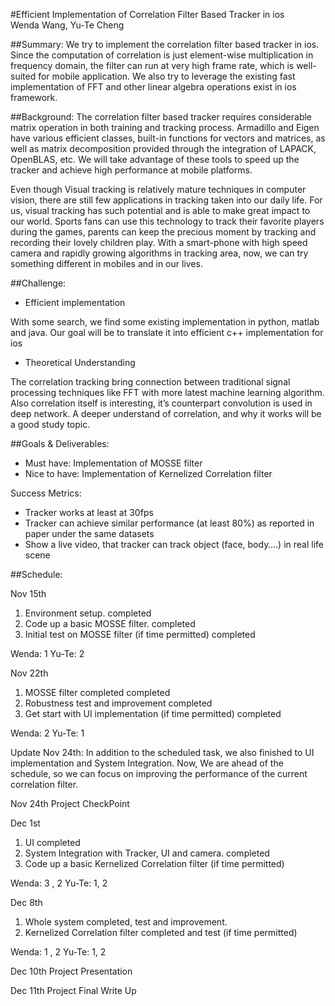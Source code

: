#Efficient Implementation of Correlation Filter Based Tracker in ios 	 
Wenda Wang, Yu-Te Cheng	
											
##Summary: 
We try to implement the correlation filter based tracker in ios. Since the computation of correlation is just element-wise multiplication in frequency domain, the filter can run at very high frame rate, which is well-suited for mobile application. We also try to leverage the existing fast implementation of FFT and other linear algebra operations exist in ios framework.
					
##Background: 
The correlation filter based tracker requires considerable matrix operation in both training and tracking process. Armadillo and Eigen have various efficient classes, built-in functions for vectors and matrices, as well as matrix decomposition provided through the integration of LAPACK, OpenBLAS, etc. We will take advantage of these tools to speed up the tracker and achieve high performance at mobile platforms. 

Even though Visual tracking is relatively mature techniques in computer vision, there are still few applications in tracking taken into our daily life. For us, visual tracking has such potential and is able to make great impact to our world. Sports fans can use this technology to track their favorite players during the games, parents can keep the precious moment by tracking and recording their lovely children play. With a smart-phone with high speed camera and rapidly growing algorithms in tracking area, now, we can try something different in mobiles and in our lives.
					
##Challenge:
- Efficient implementation 

With some search, we find some existing implementation in python, matlab and java. Our goal will be to translate it into efficient c++ implementation for ios

- Theoretical Understanding

The correlation tracking bring connection between traditional signal processing techniques like FFT with more latest machine learning algorithm. Also correlation itself is interesting, it’s counterpart convolution is used in deep network. A deeper understand of correlation, and why it works will be a good study topic.

##Goals & Deliverables:
- Must have: Implementation of MOSSE filter
- Nice to have: Implementation of Kernelized Correlation filter

Success Metrics:
- Tracker works at least at 30fps
- Tracker can achieve similar performance (at least 80%) as reported in paper under the same datasets
- Show a live video, that tracker can track object (face, body….) in real life scene  		 							

##Schedule: 

Nov 15th  
   1. Environment setup.	completed
   2. Code up a basic MOSSE filter.	completed
   3. Initial test on MOSSE filter (if time permitted)	completed
   
   Wenda:   1                              Yu-Te:  2

Nov 22th  
   1. MOSSE filter completed 	completed
   2. Robustness test and improvement	completed
   3. Get start with UI implementation (if time permitted)	completed
   
   Wenda:   2                              Yu-Te: 1

Update Nov 24th: 
In addition to the scheduled task, we also finished to UI implementation and System Integration. Now, We are ahead of the schedule, so we can focus on improving the performance of the current correlation filter.

Nov 24th  Project CheckPoint

Dec 1st     
   1. UI 	completed 
   2. System Integration with Tracker, UI and camera. 	    completed
   3. Code up a basic Kernelized Correlation filter  (if time permitted)
   
   Wenda:    3 , 2                           Yu-Te: 1, 2


Dec 8th     
   1. Whole system completed, test  and improvement. 
   2. Kernelized Correlation filter completed and test (if time permitted)
   
   Wenda:     1 , 2                              Yu-Te: 1, 2

Dec 10th   Project Presentation

Dec 11th   Project Final Write Up


						
					 				
			
		

